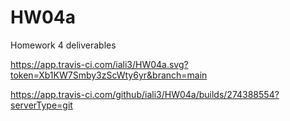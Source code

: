 # HW04a
Homework 4 deliverables


https://app.travis-ci.com/iali3/HW04a.svg?token=Xb1KW7Smby3zScWty6yr&branch=main

https://app.travis-ci.com/github/iali3/HW04a/builds/274388554?serverType=git
